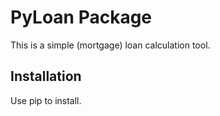 # PyLoan Package

This is a simple (mortgage) loan calculation tool.

## Installation

Use pip to install.